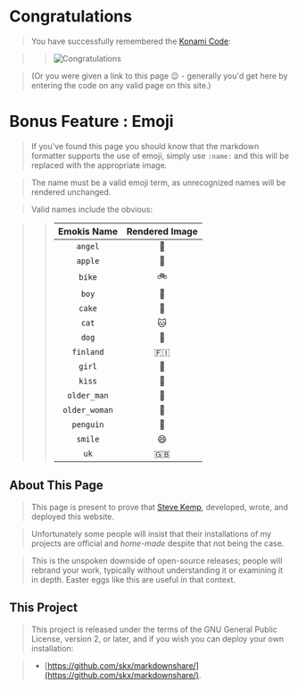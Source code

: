 # Congratulations

> You have successfully remembered the [Konami Code](http://en.wikipedia.org/wiki/Konami_Code):

> > ![Congratulations](/img/e.png "Congratulations")

> (Or you were given a link to this page :wink: - generally you'd get here by entering the code on any valid page on this site.)

# Bonus Feature : Emoji

> If you've found this page you should know that the markdown formatter supports the use of emoji, simply use `:name:` and this will be replaced with the appropriate image.

> The name must be a valid emoji term, as unrecognized names will be rendered unchanged.

> Valid names include the obvious:

>> | Emokis Name | Rendered Image |
>> |:-----------:|:--------------:|
>> |`angel`      | :angel:        |
>> |`apple`      | :apple:        |
>> |`bike`       | :bike:         |
>> |`boy`        | :boy:          |
>> |`cake`       | :cake:         |
>> |`cat`        | :cat:          |
>> |`dog`        | :dog:          |
>> |`finland`    | :finland:      |
>> |`girl`       | :girl:         |
>> |`kiss`       | :kiss:         |
>> |`older_man`  | :older_man:    |
>> |`older_woman`| :older_woman:  |
>> |`penguin`    | :penguin:      |
>> |`smile`      | :smile:        |
>> |`uk`         | :uk:           |



## About This Page

> This page is present to prove that [Steve Kemp](https://steve.kemp.fi/), developed, wrote, and deployed this website.

> Unfortunately some people will insist that their installations of my projects are official and _home-made_ despite that not being the case.

> This is the unspoken downside of open-source releases; people will rebrand your work, typically without understanding it or examining it in depth. Easter eggs like this are useful in that context.


## This Project

> This project is released under the terms of the GNU General Public License, version 2, or later, and if you wish you can deploy your own installation:

> * [https://github.com/skx/markdownshare/](https://github.com/skx/markdownshare/).
